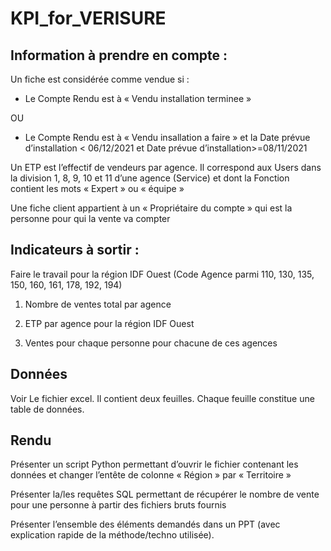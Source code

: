 # KPI_for_VERISURE

## Information à prendre en compte :


Un fiche est considérée comme vendue si :

- Le Compte Rendu est à « Vendu installation terminee »

OU

- Le Compte Rendu est à « Vendu insallation a faire » et la Date prévue d’installation < 06/12/2021 et Date prévue d’installation>=08/11/2021


Un ETP est l’effectif de vendeurs par agence. Il correspond aux Users dans la division 1, 8, 9, 10 et 11 d’une agence (Service) et dont la Fonction contient les mots « Expert » ou « équipe »


Une fiche client appartient à un « Propriétaire du compte » qui est la personne pour qui la vente va compter

## Indicateurs à sortir :

Faire le travail pour la région IDF Ouest (Code Agence parmi 110, 130, 135, 150, 160, 161, 178, 192, 194)

 1. Nombre de ventes total par agence

 2. ETP par agence pour la région IDF Ouest

 3.  Ventes pour chaque personne pour chacune de ces agences
 
 
 ## Données
 
 Voir Le fichier excel.  Il contient deux feuilles. Chaque feuille constitue une table de données.

## Rendu
Présenter un script Python permettant d’ouvrir le fichier contenant les données et changer l’entête de colonne « Région » par « Territoire »

Présenter la/les requêtes SQL permettant de récupérer le nombre de vente pour une personne à partir des fichiers bruts fournis

Présenter l’ensemble des éléments demandés dans un PPT (avec explication rapide de la méthode/techno utilisée).
